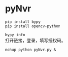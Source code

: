 # pyNvr

`pip install bypy`  
`pip install opencv-python`  

`bypy info`  
打开链接，登录，填写授权码。

`nohup python pyNvr.py &`

